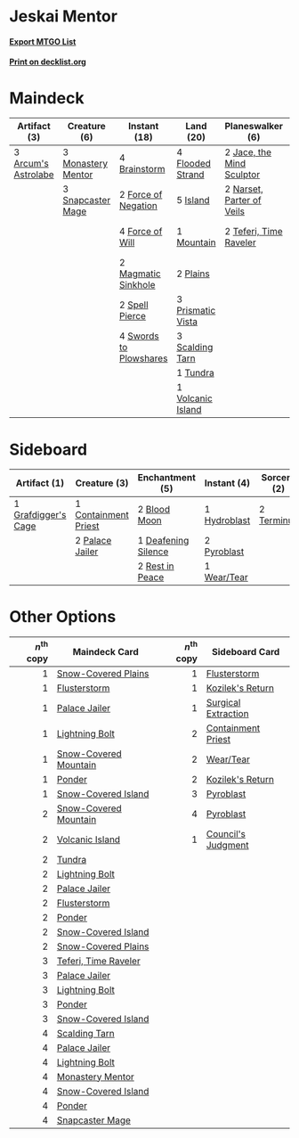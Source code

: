 # Jeskai Mentor

#### [Export MTGO List](../collection/Jeskai%20Mentor/Jeskai%20Mentor.txt)
#### [Print on decklist.org](http://decklist.org/?deckmain=3%09Arcum's%20Astrolabe%0A4%09Brainstorm%0A2%09Council's%20Judgment%0A4%09Flooded%20Strand%0A2%09Force%20of%20Negation%0A4%09Force%20of%20Will%0A5%09Island%0A2%09Jace,%20the%20Mind%20Sculptor%0A2%09Magmatic%20Sinkhole%0A3%09Monastery%20Mentor%0A1%09Mountain%0A2%09Narset,%20Parter%20of%20Veils%0A2%09Plains%0A4%09Preordain%0A3%09Prismatic%20Vista%0A3%09Scalding%20Tarn%0A3%09Snapcaster%20Mage%0A2%09Spell%20Pierce%0A1%09Supreme%20Verdict%0A4%09Swords%20to%20Plowshares%0A2%09Teferi,%20Time%20Raveler%0A1%09Tundra%0A1%09Volcanic%20Island&deckside=2%09Blood%20Moon%0A1%09Containment%20Priest%0A1%09Deafening%20Silence%0A1%09Grafdigger's%20Cage%0A1%09Hydroblast%0A2%09Palace%20Jailer%0A2%09Pyroblast%0A2%09Rest%20in%20Peace%0A2%09Terminus%0A1%09Wear/Tear)
# Maindeck

|                                         Artifact (3)                                         |                                        Creature (6)                                         |                                         Instant (18)                                         |                                         Land (20)                                          |                                          Planeswalker (6)                                          |                                          Sorcery (7)                                          |
|----------------------------------------------------------------------------------------------|---------------------------------------------------------------------------------------------|----------------------------------------------------------------------------------------------|--------------------------------------------------------------------------------------------|----------------------------------------------------------------------------------------------------|-----------------------------------------------------------------------------------------------|
|3 [Arcum's Astrolabe](http://gatherer.wizards.com/Pages/Card/Details.aspx?multiverseid=464169)|3 [Monastery Mentor](http://gatherer.wizards.com/Pages/Card/Details.aspx?multiverseid=391883)|4 [Brainstorm](http://gatherer.wizards.com/Pages/Card/Details.aspx?multiverseid=3897)         |4 [Flooded Strand](http://gatherer.wizards.com/Pages/Card/Details.aspx?multiverseid=405098) |2 [Jace, the Mind Sculptor](http://gatherer.wizards.com/Pages/Card/Details.aspx?multiverseid=442051)|2 [Council's Judgment](http://gatherer.wizards.com/Pages/Card/Details.aspx?multiverseid=382239)|
|                                                                                              |3 [Snapcaster Mage](http://gatherer.wizards.com/Pages/Card/Details.aspx?multiverseid=227676) |2 [Force of Negation](http://gatherer.wizards.com/Pages/Card/Details.aspx?multiverseid=464001)|5 [Island](http://gatherer.wizards.com/Pages/Card/Details.aspx?multiverseid=439857)         |2 [Narset, Parter of Veils](http://gatherer.wizards.com/Pages/Card/Details.aspx?multiverseid=460988)|4 [Preordain](http://gatherer.wizards.com/Pages/Card/Details.aspx?multiverseid=405347)         |
|                                                                                              |                                                                                             |4 [Force of Will](http://gatherer.wizards.com/Pages/Card/Details.aspx?multiverseid=3107)      |1 [Mountain](http://gatherer.wizards.com/Pages/Card/Details.aspx?multiverseid=439859)       |2 [Teferi, Time Raveler](http://gatherer.wizards.com/Pages/Card/Details.aspx?multiverseid=461148)   |1 [Supreme Verdict](http://gatherer.wizards.com/Pages/Card/Details.aspx?multiverseid=438776)   |
|                                                                                              |                                                                                             |2 [Magmatic Sinkhole](http://gatherer.wizards.com/Pages/Card/Details.aspx?multiverseid=464084)|2 [Plains](http://gatherer.wizards.com/Pages/Card/Details.aspx?multiverseid=439856)         |                                                                                                    |                                                                                               |
|                                                                                              |                                                                                             |2 [Spell Pierce](http://gatherer.wizards.com/Pages/Card/Details.aspx?multiverseid=425876)     |3 [Prismatic Vista](http://gatherer.wizards.com/Pages/Card/Details.aspx?multiverseid=464193)|                                                                                                    |                                                                                               |
|                                                                                              |                                                                                             |4 [Swords to Plowshares](http://gatherer.wizards.com/Pages/Card/Details.aspx?multiverseid=869)|3 [Scalding Tarn](http://gatherer.wizards.com/Pages/Card/Details.aspx?multiverseid=405107)  |                                                                                                    |                                                                                               |
|                                                                                              |                                                                                             |                                                                                              |1 [Tundra](http://gatherer.wizards.com/Pages/Card/Details.aspx?multiverseid=885)            |                                                                                                    |                                                                                               |
|                                                                                              |                                                                                             |                                                                                              |1 [Volcanic Island](http://gatherer.wizards.com/Pages/Card/Details.aspx?multiverseid=887)   |                                                                                                    |                                                                                               |


# Sideboard

|                                         Artifact (1)                                         |                                         Creature (3)                                          |                                       Enchantment (5)                                        |                                     Instant (4)                                      |                                     Sorcery (2)                                     |
|----------------------------------------------------------------------------------------------|-----------------------------------------------------------------------------------------------|----------------------------------------------------------------------------------------------|--------------------------------------------------------------------------------------|-------------------------------------------------------------------------------------|
|1 [Grafdigger's Cage](http://gatherer.wizards.com/Pages/Card/Details.aspx?multiverseid=278452)|1 [Containment Priest](http://gatherer.wizards.com/Pages/Card/Details.aspx?multiverseid=389470)|2 [Blood Moon](http://gatherer.wizards.com/Pages/Card/Details.aspx?multiverseid=45386)        |1 [Hydroblast](http://gatherer.wizards.com/Pages/Card/Details.aspx?multiverseid=3915) |2 [Terminus](http://gatherer.wizards.com/Pages/Card/Details.aspx?multiverseid=262703)|
|                                                                                              |2 [Palace Jailer](http://gatherer.wizards.com/Pages/Card/Details.aspx?multiverseid=416775)     |1 [Deafening Silence](http://gatherer.wizards.com/Pages/Card/Details.aspx?multiverseid=472972)|2 [Pyroblast](http://gatherer.wizards.com/Pages/Card/Details.aspx?multiverseid=4083)  |                                                                                     |
|                                                                                              |                                                                                               |2 [Rest in Peace](http://gatherer.wizards.com/Pages/Card/Details.aspx?multiverseid=442021)    |1 [Wear/Tear](http://gatherer.wizards.com/Pages/Card/Details.aspx?multiverseid=368950)|                                                                                     |


# Other Options

|*n*<sup>th</sup> copy|                                         Maindeck Card                                          |*n*<sup>th</sup> copy|                                        Sideboard Card                                        |
|--------------------:|------------------------------------------------------------------------------------------------|--------------------:|----------------------------------------------------------------------------------------------|
|                    1|[Snow-Covered Plains](http://gatherer.wizards.com/Pages/Card/Details.aspx?multiverseid=121267)  |                    1|[Flusterstorm](http://gatherer.wizards.com/Pages/Card/Details.aspx?multiverseid=228255)       |
|                    1|[Flusterstorm](http://gatherer.wizards.com/Pages/Card/Details.aspx?multiverseid=228255)         |                    1|[Kozilek's Return](http://gatherer.wizards.com/Pages/Card/Details.aspx?multiverseid=407608)   |
|                    1|[Palace Jailer](http://gatherer.wizards.com/Pages/Card/Details.aspx?multiverseid=416775)        |                    1|[Surgical Extraction](http://gatherer.wizards.com/Pages/Card/Details.aspx?multiverseid=397706)|
|                    1|[Lightning Bolt](http://gatherer.wizards.com/Pages/Card/Details.aspx?multiverseid=806)          |                    2|[Containment Priest](http://gatherer.wizards.com/Pages/Card/Details.aspx?multiverseid=389470) |
|                    1|[Snow-Covered Mountain](http://gatherer.wizards.com/Pages/Card/Details.aspx?multiverseid=121233)|                    2|[Wear/Tear](http://gatherer.wizards.com/Pages/Card/Details.aspx?multiverseid=368950)          |
|                    1|[Ponder](http://gatherer.wizards.com/Pages/Card/Details.aspx?multiverseid=451051)               |                    2|[Kozilek's Return](http://gatherer.wizards.com/Pages/Card/Details.aspx?multiverseid=407608)   |
|                    1|[Snow-Covered Island](http://gatherer.wizards.com/Pages/Card/Details.aspx?multiverseid=121130)  |                    3|[Pyroblast](http://gatherer.wizards.com/Pages/Card/Details.aspx?multiverseid=4083)            |
|                    2|[Snow-Covered Mountain](http://gatherer.wizards.com/Pages/Card/Details.aspx?multiverseid=121233)|                    4|[Pyroblast](http://gatherer.wizards.com/Pages/Card/Details.aspx?multiverseid=4083)            |
|                    2|[Volcanic Island](http://gatherer.wizards.com/Pages/Card/Details.aspx?multiverseid=887)         |                    1|[Council's Judgment](http://gatherer.wizards.com/Pages/Card/Details.aspx?multiverseid=382239) |
|                    2|[Tundra](http://gatherer.wizards.com/Pages/Card/Details.aspx?multiverseid=885)                  |                     |                                                                                              |
|                    2|[Lightning Bolt](http://gatherer.wizards.com/Pages/Card/Details.aspx?multiverseid=806)          |                     |                                                                                              |
|                    2|[Palace Jailer](http://gatherer.wizards.com/Pages/Card/Details.aspx?multiverseid=416775)        |                     |                                                                                              |
|                    2|[Flusterstorm](http://gatherer.wizards.com/Pages/Card/Details.aspx?multiverseid=228255)         |                     |                                                                                              |
|                    2|[Ponder](http://gatherer.wizards.com/Pages/Card/Details.aspx?multiverseid=451051)               |                     |                                                                                              |
|                    2|[Snow-Covered Island](http://gatherer.wizards.com/Pages/Card/Details.aspx?multiverseid=121130)  |                     |                                                                                              |
|                    2|[Snow-Covered Plains](http://gatherer.wizards.com/Pages/Card/Details.aspx?multiverseid=121267)  |                     |                                                                                              |
|                    3|[Teferi, Time Raveler](http://gatherer.wizards.com/Pages/Card/Details.aspx?multiverseid=461148) |                     |                                                                                              |
|                    3|[Palace Jailer](http://gatherer.wizards.com/Pages/Card/Details.aspx?multiverseid=416775)        |                     |                                                                                              |
|                    3|[Lightning Bolt](http://gatherer.wizards.com/Pages/Card/Details.aspx?multiverseid=806)          |                     |                                                                                              |
|                    3|[Ponder](http://gatherer.wizards.com/Pages/Card/Details.aspx?multiverseid=451051)               |                     |                                                                                              |
|                    3|[Snow-Covered Island](http://gatherer.wizards.com/Pages/Card/Details.aspx?multiverseid=121130)  |                     |                                                                                              |
|                    4|[Scalding Tarn](http://gatherer.wizards.com/Pages/Card/Details.aspx?multiverseid=405107)        |                     |                                                                                              |
|                    4|[Palace Jailer](http://gatherer.wizards.com/Pages/Card/Details.aspx?multiverseid=416775)        |                     |                                                                                              |
|                    4|[Lightning Bolt](http://gatherer.wizards.com/Pages/Card/Details.aspx?multiverseid=806)          |                     |                                                                                              |
|                    4|[Monastery Mentor](http://gatherer.wizards.com/Pages/Card/Details.aspx?multiverseid=391883)     |                     |                                                                                              |
|                    4|[Snow-Covered Island](http://gatherer.wizards.com/Pages/Card/Details.aspx?multiverseid=121130)  |                     |                                                                                              |
|                    4|[Ponder](http://gatherer.wizards.com/Pages/Card/Details.aspx?multiverseid=451051)               |                     |                                                                                              |
|                    4|[Snapcaster Mage](http://gatherer.wizards.com/Pages/Card/Details.aspx?multiverseid=227676)      |                     |                                                                                              |

